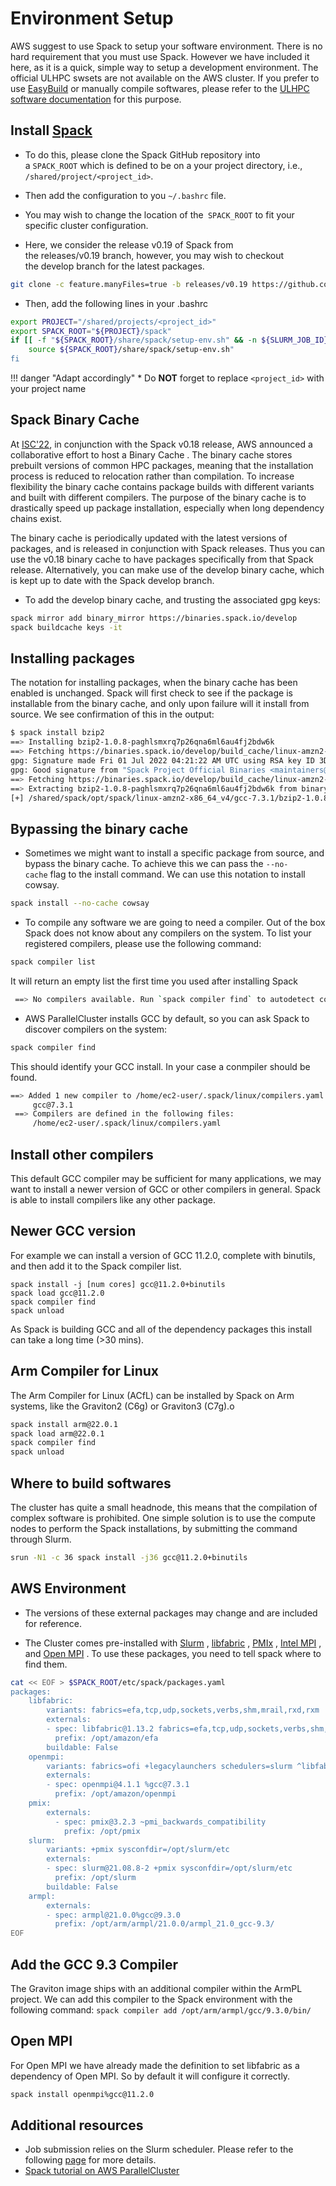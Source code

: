# Environment Setup

AWS suggest to use Spack to setup your software environment. There is no hard requirement that you must use Spack. However we have included it here, as it is a quick, simple way to setup a development environment.
The official ULHPC swsets are not available on the AWS cluster. If you prefer to use [EasyBuild](../environment/easybuild) or manually compile softwares, please refer to the [ULHPC software documentation](../software/build) for this purpose.

## Install [Spack](ihttps://spack.io/)

* To do this, please clone the Spack GitHub repository into a `SPACK_ROOT` which is defined to be on a your project directory, i.e., `/shared/project/<project_id>`.

* Then add the configuration to you `~/.bashrc` file.

* You may wish to change the location of the` SPACK_ROOT` to fit your specific cluster configuration.

* Here, we consider the release v0.19 of Spack from the releases/v0.19 branch, however, you may wish to checkout the develop branch for the latest packages.

```bash
git clone -c feature.manyFiles=true -b releases/v0.19 https://github.com/spack/spack $SPACK_ROOT
```

* Then, add the following lines in your .bashrc

```bash
export PROJECT="/shared/projects/<project_id>"
export SPACK_ROOT="${PROJECT}/spack"
if [[ -f "${SPACK_ROOT}/share/spack/setup-env.sh" && -n ${SLURM_JOB_ID} ]];then
    source ${SPACK_ROOT}/share/spack/setup-env.sh" 
fi
```

!!! danger "Adapt accordingly"
    * Do **NOT** forget to replace `<project_id>` with your project name


## Spack Binary Cache

At [ISC'22](https://www.isc-hpc.com/), in conjunction with the Spack v0.18 release, AWS announced a collaborative effort to host a Binary Cache .
The binary cache stores prebuilt versions of common HPC packages, meaning that the installation process is reduced to relocation rather than compilation. To increase flexibility the binary cache contains package builds with different variants and built with different compilers.
The purpose of the binary cache is to drastically speed up package installation, especially when long dependency chains exist.


The binary cache is periodically updated with the latest versions of packages, and is released in conjunction with Spack releases. Thus you can use the v0.18 binary cache to have packages specifically from that Spack release. Alternatively, you can make use of the develop binary cache, which is kept up to date with the Spack develop branch.

* To add the develop binary cache, and trusting the associated gpg keys:

```bash
spack mirror add binary_mirror https://binaries.spack.io/develop
spack buildcache keys -it
```

## Installing packages

The notation for installing packages, when the binary cache has been enabled is unchanged. Spack will first check to see if the package is installable from the binary cache, and only upon failure will it install from source. We see confirmation of this in the output:

```bash
$ spack install bzip2
==> Installing bzip2-1.0.8-paghlsmxrq7p26qna6ml6au4fj2bdw6k
==> Fetching https://binaries.spack.io/develop/build_cache/linux-amzn2-x86_64_v4-gcc-7.3.1-bzip2-1.0.8-paghlsmxrq7p26qna6ml6au4fj2bdw6k.spec.json.sig
gpg: Signature made Fri 01 Jul 2022 04:21:22 AM UTC using RSA key ID 3DB0C723
gpg: Good signature from "Spack Project Official Binaries <maintainers@spack.io>"
==> Fetching https://binaries.spack.io/develop/build_cache/linux-amzn2-x86_64_v4/gcc-7.3.1/bzip2-1.0.8/linux-amzn2-x86_64_v4-gcc-7.3.1-bzip2-1.0.8-paghlsmxrq7p26qna6ml6au4fj2bdw6k.spack
==> Extracting bzip2-1.0.8-paghlsmxrq7p26qna6ml6au4fj2bdw6k from binary cache
[+] /shared/spack/opt/spack/linux-amzn2-x86_64_v4/gcc-7.3.1/bzip2-1.0.8-paghlsmxrq7p26qna6ml6au4fj2bdw6k
```

## Bypassing the binary cache

* Sometimes we might want to install a specific package from source, and bypass the binary cache. To achieve this we can pass the `--no-cache` flag to the install command. We can use this notation to install cowsay.
```bash
spack install --no-cache cowsay
```

* To compile any software we are going to need a compiler. Out of the box Spack does not know about any compilers on the system. To list your registered compilers, please use the following command:
```bash
spack compiler list
```

It will return an empty list the first time you used after installing Spack
```bash
 ==> No compilers available. Run `spack compiler find` to autodetect compilers
```

* AWS ParallelCluster installs GCC by default, so you can ask Spack to discover compilers on the system:
```bash
spack compiler find
```

This should identify your GCC install. In your case a conmpiler should be found.
```bash
==> Added 1 new compiler to /home/ec2-user/.spack/linux/compilers.yaml
     gcc@7.3.1
 ==> Compilers are defined in the following files:
     /home/ec2-user/.spack/linux/compilers.yaml
```

## Install other compilers

This default GCC compiler may be sufficient for many applications, we may want to install a newer version of GCC or other compilers in general. Spack is able to install compilers like any other package.


## Newer GCC version

For example we can install a version of GCC 11.2.0, complete with binutils, and then add it to the Spack compiler list.
```·bash
spack install -j [num cores] gcc@11.2.0+binutils
spack load gcc@11.2.0
spack compiler find
spack unload
```
As Spack is building GCC and all of the dependency packages this install can take a long time (>30 mins).

## Arm Compiler for Linux

The Arm Compiler for Linux (ACfL) can be installed by Spack on Arm systems, like the Graviton2 (C6g) or Graviton3 (C7g).o
```bash
spack install arm@22.0.1
spack load arm@22.0.1
spack compiler find
spack unload
```

## Where to build softwares

The cluster has quite a small headnode, this means that the compilation of complex software is prohibited. One simple solution is to use the compute nodes to perform the Spack installations, by submitting the command through Slurm.
```bash
srun -N1 -c 36 spack install -j36 gcc@11.2.0+binutils
```

## AWS Environment

* The versions of these external packages may change and are included for reference.

* The Cluster comes pre-installed with [Slurm](https://slurm.schedmd.com/) , [libfabric](https://ofiwg.github.io/libfabric/) , [PMIx](https://pmix.github.io/standard) , [Intel MPI](https://www.intel.com/content/www/us/en/developer/tools/oneapi/mpi-library.html#gs.hvr8xx) , and [Open MPI](https://www.open-mpi.org/) . To use these packages, you need to tell spack where to find them.
```bash
cat << EOF > $SPACK_ROOT/etc/spack/packages.yaml
packages:
    libfabric:
        variants: fabrics=efa,tcp,udp,sockets,verbs,shm,mrail,rxd,rxm
        externals:
        - spec: libfabric@1.13.2 fabrics=efa,tcp,udp,sockets,verbs,shm,mrail,rxd,rxm
          prefix: /opt/amazon/efa
        buildable: False
    openmpi:
        variants: fabrics=ofi +legacylaunchers schedulers=slurm ^libfabric
        externals:
        - spec: openmpi@4.1.1 %gcc@7.3.1
          prefix: /opt/amazon/openmpi
    pmix:
        externals:
          - spec: pmix@3.2.3 ~pmi_backwards_compatibility
            prefix: /opt/pmix
    slurm:
        variants: +pmix sysconfdir=/opt/slurm/etc
        externals:
        - spec: slurm@21.08.8-2 +pmix sysconfdir=/opt/slurm/etc
          prefix: /opt/slurm
        buildable: False
    armpl:
        externals:
        - spec: armpl@21.0.0%gcc@9.3.0
          prefix: /opt/arm/armpl/21.0.0/armpl_21.0_gcc-9.3/
EOF
```

## Add the GCC 9.3 Compiler

The Graviton image ships with an additional compiler within the ArmPL project. We can add this compiler to the Spack environment with the following command: `spack compiler add /opt/arm/armpl/gcc/9.3.0/bin/`

## Open MPI

For Open MPI we have already made the definition to set libfabric as a dependency of Open MPI. So by default it will configure it correctly.
```bash
spack install openmpi%gcc@11.2.0
```


## Additional resources

* Job submission relies on the Slurm scheduler. Please refer to the following [page](../jobs/submit.md) for more details.
* [Spack tutorial on AWS ParallelCluster](https://catalog.us-east-1.prod.workshops.aws/workshops/dd0ffcb3-ffc1-4b58-8c4b-09f9846549c7/en-US)












